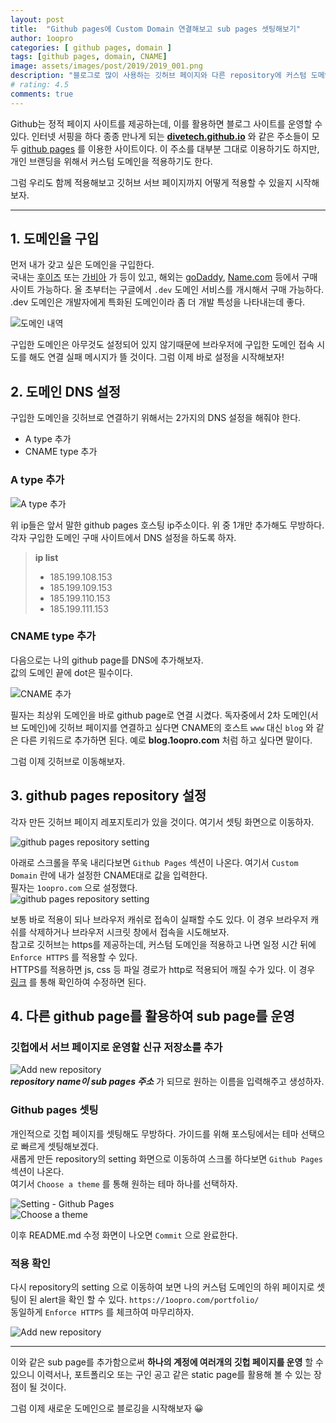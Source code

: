```yaml
---
layout: post
title:  "Github pages에 Custom Domain 연결해보고 sub pages 셋팅해보기"
author: 1oopro
categories: [ github pages, domain ]
tags: [github pages, domain, CNAME]
image: assets/images/post/2019/2019_001.png
description: "블로그로 많이 사용하는 깃허브 페이지와 다른 repository에 커스텀 도메인을 적용해보자."
# rating: 4.5
comments: true 
---
```



Github는 정적 페이지 사이트를 제공하는데, 이를 활용하면 블로그 사이트를 운영할 수 있다.
인터넷 서핑을 하다 종종 만나게 되는 **[divetech.github.io](https://divetech.github.io)** 와 같은 주소들이 모두 [github pages](https://help.github.com/en/articles/what-is-github-pages) 를 이용한 사이트이다. 
이 주소를 대부분 그대로 이용하기도 하지만, 개인 브랜딩을 위해서 커스텀 도메인을 적용하기도 한다.  

그럼 우리도 함께 적용해보고 깃허브 서브 페이지까지 어떻게 적용할 수 있을지 시작해보자.  

---  


## 1. 도메인을 구입  

먼저 내가 갖고 싶은 도메인을 구입한다.  
국내는 [후이즈](https://whois.co.kr/) 또는 [가비아](https://www.gabia.com/) 가 등이 있고, 해외는 [goDaddy](https://kr.godaddy.com/), [Name.com](https://www.name.com/) 등에서 구매 사이트 가능하다. 올 초부터는 구글에서 `.dev` 도메인 서비스를 개시해서 구매 가능하다. .dev 도메인은 개발자에게 특화된 도메인이라 좀 더 개발 특성을 나타내는데 좋다.       

![도메인 내역]({{site.baseurl}}/{{site.assetsurl}}/images/post/2019/2019_001_gabia_001.png)  

구입한 도메인은 아무것도 설정되어 있지 않기때문에 브라우저에 구입한 도메인 접속 시도를 해도 연결 실패 메시지가 뜰 것이다. 그럼 이제 바로 설정을 시작해보자!  
  
## 2. 도메인 DNS 설정  

구입한 도메인을 깃허브로 연결하기 위해서는 2가지의 DNS 설정을 해줘야 한다.  
- A type 추가  
- CNAME type 추가     

### A type 추가  

![A type 추가]({{site.baseurl}}/{{site.assetsurl}}/images/post/2019/2019_001_gabia_002.png)  

위 ip들은 앞서 말한 github pages 호스팅 ip주소이다. 위 중 1개만 추가해도 무방하다.   
각자 구입한 도메인 구매 사이트에서 DNS 설정을 하도록 하자.  

> **ip list**   
> - 185.199.108.153  
> - 185.199.109.153  
> - 185.199.110.153  
> - 185.199.111.153   


### CNAME type 추가  

다음으로는 나의 github page를 DNS에 추가해보자.  
값의 도메인 끝에 dot은 필수이다.  

![CNAME 추가]({{site.baseurl}}/{{site.assetsurl}}/images/post/2019/2019_001_gabia_003.png)  

필자는 최상위 도메인을 바로 github page로 연결 시켰다. 독자중에서 2차 도메인(서브 도메인)에 깃허브 페이지를 연결하고 싶다면 CNAME의 호스트 `www` 대신 `blog` 와 같은 다른 키워드로 추가하면 된다. 예로 **blog.1oopro.com** 처럼 하고 싶다면 말이다.  


그럼 이제 깃허브로 이동해보자.  


## 3. github pages repository 설정  

각자 만든 깃허브 페이지 레포지토리가 있을 것이다. 여기서 셋팅 화면으로 이동하자.  

![github pages repository setting]({{site.baseurl}}/{{site.assetsurl}}/images/post/2019/2019_001_github_001.png)  


아래로 스크롤을 쭈욱 내리다보면 `Github Pages` 섹션이 나온다. 여기서 `Custom Domain` 란에 내가 설정한 CNAME대로 값을 입력한다.  
필자는 `1oopro.com` 으로 설정했다.  
![github pages repository setting]({{site.baseurl}}/{{site.assetsurl}}/images/post/2019/2019_001_github_002.png)  

보통 바로 적용이 되나 브라우저 캐쉬로 접속이 실패할 수도 있다. 이 경우 브라우저 캐쉬를 삭제하거나 브라우저 시크릿 창에서 접속을 시도해보자.  
참고로 깃허브는 https를 제공하는데, 커스텀 도메인을 적용하고 나면 일정 시간 뒤에 `Enforce HTTPS` 를 적용할 수 있다.  
HTTPS를 적용하면 js, css 등 파일 경로가 http로 적용되어 깨질 수가 있다. 이 경우 [링크](https://help.github.com/en/articles/securing-your-github-pages-site-with-https)  를 통해 확인하여 수정하면 된다.  


## 4. 다른 github page를 활용하여 sub page를 운영  

### 깃헙에서 서브 페이지로 운영할 신규 저장소를 추가  
  
![Add new repository]({{site.baseurl}}/{{site.assetsurl}}/images/post/2019/2019_001_github_003.png)  
***repository name이 sub pages 주소*** 가 되므로 원하는 이름을 입력해주고 생성하자.  

### Github pages 셋팅   

개인적으로 깃헙 페이지를 셋팅해도 무방하다. 가이드를 위해 포스팅에서는 테마 선택으로 빠르게 셋팅해보겠다.  
새롭게 만든 repository의 setting 화면으로 이동하여 스크롤 하다보면 `Github Pages` 섹션이 나온다.  
여기서 `Choose a theme` 를 통해 원하는 테마 하나를 선택하자.  

![Setting - Github Pages]({{site.baseurl}}/{{site.assetsurl}}/images/post/2019/2019_001_github_005.png)  
![Choose a theme]({{site.baseurl}}/{{site.assetsurl}}/images/post/2019/2019_001_github_006.png)  

이후 README.md 수정 화면이 나오면 `Commit` 으로 완료한다.  


### 적용 확인  

다시 repository의 setting 으로 이동하여 보면 나의 커스텀 도메인의 하위 페이지로 셋팅이 된 alert을 확인 할 수 있다.
`https://1oopro.com/portfolio/`   
동일하게 `Enforce HTTPS` 를 체크하여 마무리하자.  
  
![Add new repository]({{site.baseurl}}/{{site.assetsurl}}/images/post/2019/2019_001_github_009.png)  

---


이와 같은 sub page를 추가함으로써 **하나의 계정에 여러개의 깃헙 페이지를 운영** 할 수 있으니 이력서나, 포트폴리오 또는 구인 공고 같은 static page를 활용해 볼 수 있는 장점이 될 것이다.    

그럼 이제 새로운 도메인으로 블로깅을 시작해보자 😀